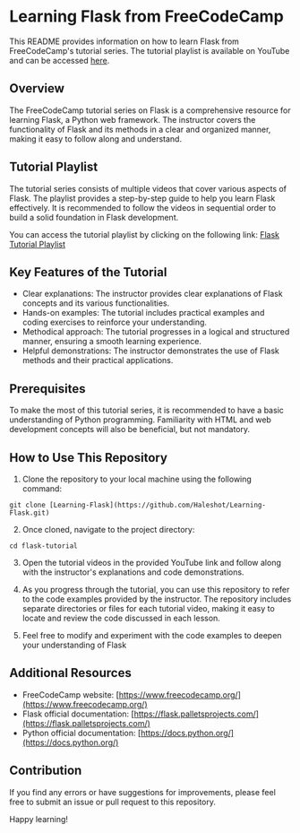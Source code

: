 # Learning Flask from FreeCodeCamp

This README provides information on how to learn Flask from FreeCodeCamp's tutorial series. The tutorial playlist is available on YouTube and can be accessed [here](https://youtu.be/Qr4QMBUPxWo).

## Overview
The FreeCodeCamp tutorial series on Flask is a comprehensive resource for learning Flask, a Python web framework. The instructor covers the functionality of Flask and its methods in a clear and organized manner, making it easy to follow along and understand.

## Tutorial Playlist
The tutorial series consists of multiple videos that cover various aspects of Flask. The playlist provides a step-by-step guide to help you learn Flask effectively. It is recommended to follow the videos in sequential order to build a solid foundation in Flask development.

You can access the tutorial playlist by clicking on the following link:
[Flask Tutorial Playlist](https://youtu.be/Qr4QMBUPxWo)

## Key Features of the Tutorial
- Clear explanations: The instructor provides clear explanations of Flask concepts and its various functionalities.
- Hands-on examples: The tutorial includes practical examples and coding exercises to reinforce your understanding.
- Methodical approach: The tutorial progresses in a logical and structured manner, ensuring a smooth learning experience.
- Helpful demonstrations: The instructor demonstrates the use of Flask methods and their practical applications.

## Prerequisites
To make the most of this tutorial series, it is recommended to have a basic understanding of Python programming. Familiarity with HTML and web development concepts will also be beneficial, but not mandatory.

## How to Use This Repository
1. Clone the repository to your local machine using the following command:
```shell
git clone [Learning-Flask](https://github.com/Haleshot/Learning-Flask.git)
```
2. Once cloned, navigate to the project directory:
```shell
cd flask-tutorial
```
3. Open the tutorial videos in the provided YouTube link and follow along with the instructor's explanations and code demonstrations.

4. As you progress through the tutorial, you can use this repository to refer to the code examples provided by the instructor. The repository includes separate directories or files for each tutorial video, making it easy to locate and review the code discussed in each lesson.

5. Feel free to modify and experiment with the code examples to deepen your understanding of Flask

## Additional Resources
- FreeCodeCamp website: [https://www.freecodecamp.org/](https://www.freecodecamp.org/)
- Flask official documentation: [https://flask.palletsprojects.com/](https://flask.palletsprojects.com/)
- Python official documentation: [https://docs.python.org/](https://docs.python.org/)

## Contribution
If you find any errors or have suggestions for improvements, please feel free to submit an issue or pull request to this repository.

Happy learning!
